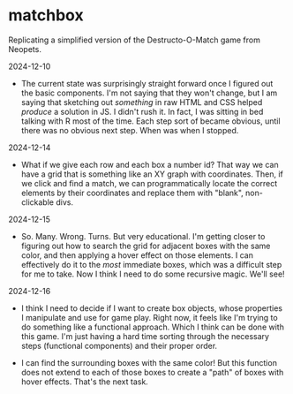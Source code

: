 # matchbox

Replicating a simplified version of the Destructo-O-Match game from Neopets.

2024-12-10

- The current state was surprisingly straight forward once I figured out the basic components. I'm not saying that they won't change, but I am saying that sketching out _something_ in raw HTML and CSS helped _produce_ a solution in JS. I didn't rush it. In fact, I was sitting in bed talking with R most of the time. Each step sort of became obvious, until there was no obvious next step. When was when I stopped.

2024-12-14

- What if we give each row and each box a number id? That way we can have a grid that is something like an XY graph with coordinates. Then, if we click and find a match, we can programmatically locate the correct elements by their coordinates and replace them with "blank", non-clickable divs.

2024-12-15

- So. Many. Wrong. Turns. But very educational. I'm getting closer to figuring out how to search the grid for adjacent boxes with the same color, and then applying a hover effect on those elements. I can effectively do it to the _most_ immediate boxes, which was a difficult step for me to take. Now I think I need to do some recursive magic. We'll see!

2024-12-16

- I think I need to decide if I want to create box objects, whose properties I manipulate and use for game play. Right now, it feels like I'm trying to do something like a functional approach. Which I think can be done with this game. I'm just having a hard time sorting through the necessary steps (functional components) and their proper order.

- I can find the surrounding boxes with the same color! But this function does not extend to each of those boxes to create a "path" of boxes with hover effects. That's the next task.
